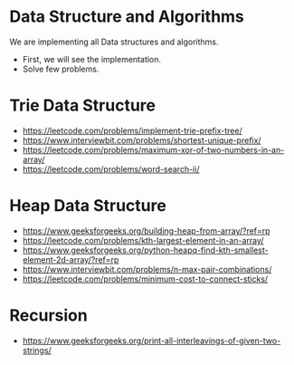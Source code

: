 # Data Structure and Algorithms

We are implementing all Data structures and algorithms.

- First, we will see the implementation.
- Solve few problems.
 

# Trie Data Structure

- https://leetcode.com/problems/implement-trie-prefix-tree/
- https://www.interviewbit.com/problems/shortest-unique-prefix/
- https://leetcode.com/problems/maximum-xor-of-two-numbers-in-an-array/
- https://leetcode.com/problems/word-search-ii/

# Heap Data Structure
- https://www.geeksforgeeks.org/building-heap-from-array/?ref=rp
- https://leetcode.com/problems/kth-largest-element-in-an-array/
- https://www.geeksforgeeks.org/python-heapq-find-kth-smallest-element-2d-array/?ref=rp
- https://www.interviewbit.com/problems/n-max-pair-combinations/
- https://leetcode.com/problems/minimum-cost-to-connect-sticks/



# Recursion
- https://www.geeksforgeeks.org/print-all-interleavings-of-given-two-strings/